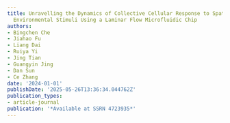 ```yaml
---
title: Unravelling the Dynamics of Collective Cellular Response to Spatially Varying
  Environmental Stimuli Using a Laminar Flow Microfluidic Chip
authors:
- Bingchen Che
- Jiahao Fu
- Liang Dai
- Ruiya Yi
- Jing Tian
- Guangyin Jing
- Dan Sun
- Ce Zhang
date: '2024-01-01'
publishDate: '2025-05-26T13:36:34.044762Z'
publication_types:
- article-journal
publication: '*Available at SSRN 4723935*'
---
```

